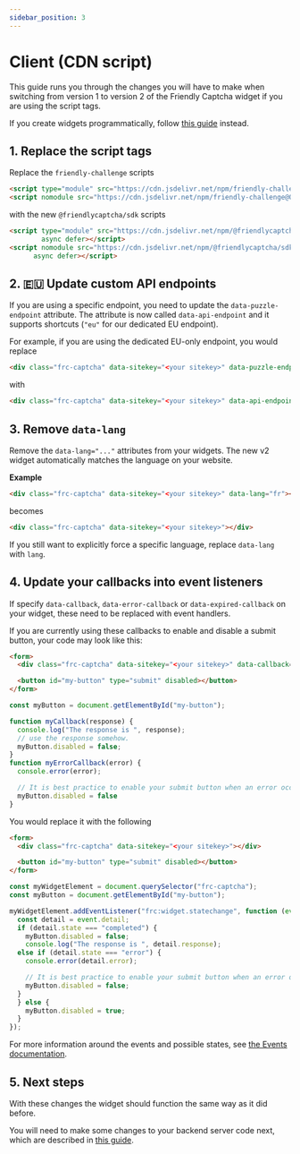 ```yaml
---
sidebar_position: 3
---
```


# Client (CDN script)

This guide runs you through the changes you will have to make when switching from version 1 to version 2 of the Friendly Captcha widget if you are using the script tags. 

If you create widgets programmatically, follow [this guide](./javascript-api) instead.

## 1. Replace the script tags
Replace the `friendly-challenge` scripts

  ```html
  <script type="module" src="https://cdn.jsdelivr.net/npm/friendly-challenge@0.9.12/widget.module.min.js" async defer></script>
  <script nomodule src="https://cdn.jsdelivr.net/npm/friendly-challenge@0.9.12/widget.min.js" async defer></script>
  ```
  with the new `@friendlycaptcha/sdk` scripts
  ```html
  <script type="module" src="https://cdn.jsdelivr.net/npm/@friendlycaptcha/sdk/site.min.js"
          async defer></script>
  <script nomodule src="https://cdn.jsdelivr.net/npm/@friendlycaptcha/sdk/site.compat.min.js"
        async defer></script>
  ```
## 2. 🇪🇺 Update custom API endpoints

If you are using a specific endpoint, you need to update the `data-puzzle-endpoint` attribute. The attribute is now called `data-api-endpoint` and it supports shortcuts (`"eu"` for our dedicated EU endpoint).

For example, if you are using the dedicated EU-only endpoint, you would replace
```html
<div class="frc-captcha" data-sitekey="<your sitekey>" data-puzzle-endpoint="https://eu-api.friendlycaptcha.eu/api/v1/puzzle"></div>
```
with
```html
<div class="frc-captcha" data-sitekey="<your sitekey>" data-api-endpoint="eu"></div>
```

## 3. Remove `data-lang`
Remove the `data-lang="..."` attributes from your widgets. The new v2 widget automatically matches the language on your website. 


**Example**
```html
<div class="frc-captcha" data-sitekey="<your sitekey>" data-lang="fr"></div>
```
becomes
```html
<div class="frc-captcha" data-sitekey="<your sitekey>"></div>
```

If you still want to explicitly force a specific language, replace `data-lang` with `lang`.

## 4. Update your callbacks into event listeners 

If specify `data-callback`, `data-error-callback` or `data-expired-callback` on your widget, these need to be replaced with event handlers.

If you are currently using these callbacks to enable and disable a submit button, your code may look like this:

```html
<form>
  <div class="frc-captcha" data-sitekey="<your sitekey>" data-callback="myCallback" data-error-callback="myErrorCallback"></div>

  <button id="my-button" type="submit" disabled></button>
</form>
```
```javascript
const myButton = document.getElementById("my-button");

function myCallback(response) {
  console.log("The response is ", response);
  // use the response somehow.
  myButton.disabled = false;
}
function myErrorCallback(error) {
  console.error(error);

  // It is best practice to enable your submit button when an error occurs.
  myButton.disabled = false
}
```

You would replace it with the following

```html
<form>
  <div class="frc-captcha" data-sitekey="<your sitekey>"></div>

  <button id="my-button" type="submit" disabled></button>
</form>
```
```javascript
const myWidgetElement = document.querySelector("frc-captcha");
const myButton = document.getElementById("my-button");

myWidgetElement.addEventListener("frc:widget.statechange", function (event) {
  const detail = event.detail;
  if (detail.state === "completed") { 
    myButton.disabled = false;
    console.log("The response is ", detail.response);
  else if (detail.state === "error") {
    console.error(detail.error);

    // It is best practice to enable your submit button when an error occurs.
    myButton.disabled = false;
  }
  } else {
    myButton.disabled = true;
  }
});
```

For more information around the events and possible states, see [the Events documentation](../../sdk/events.md).

## 5. Next steps
With these changes the widget should function the same way as it did before.

You will need to make some changes to your backend server code next, which are described in [this guide](./backend-integration).
